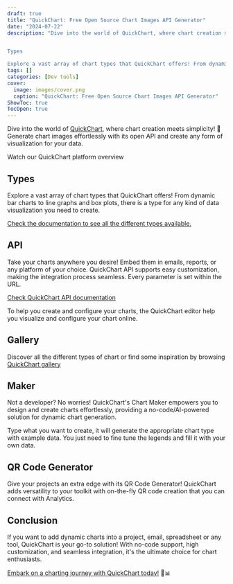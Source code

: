 ```yaml
---
draft: true
title: "QuickChart: Free Open Source Chart Images API Generator"
date: "2024-07-22"
description: "Dive into the world of QuickChart, where chart creation meets simplicity! 🚀 Generate chart images effortlessly with its open API and create any form of visualization for your data.


Types

Explore a vast array of chart types that QuickChart offers! From dynamic bar charts to line graphs and box plots, there"
tags: []
categories: [Dev tools]
cover:
  image: images/cover.png
  caption: "QuickChart: Free Open Source Chart Images API Generator"
ShowToc: true
TocOpen: true
---
```



Dive into the world of [QuickChart](https://elest.io/open-source/quickchart?ref=blog.elest.io), where chart creation meets simplicity! 🚀 Generate chart images effortlessly with its open API and create any form of visualization for your data.



Watch our QuickChart platform overview



## Types

Explore a vast array of chart types that QuickChart offers! From dynamic bar charts to line graphs and box plots, there is a type for any kind of data visualization you need to create.

[Check the documentation to see all the different types available.](https://quickchart.io/documentation/chart-types/?ref=blog.elest.io)

## API

Take your charts anywhere you desire! Embed them in emails, reports, or any platform of your choice. QuickChart API supports easy customization, making the integration process seamless. Every parameter is set within the URL.

[Check QuickChart API documentation](https://quickchart.io/documentation/usage/parameters/?ref=blog.elest.io)

To help you create and configure your charts, the QuickChart editor help you visualize and configure your chart online.

## Gallery

Discover all the different types of chart or find some inspiration by browsing [QuickChart gallery](https://quickchart.io/gallery/?ref=blog.elest.io)

## Maker

Not a developer? No worries! QuickChart's Chart Maker empowers you to design and create charts effortlessly, providing a no\-code/AI\-powered solution for dynamic chart generation.

Type what you want to create, it will generate the appropriate chart type with example data. You just need to fine tune the legends and fill it with your own data.

## QR Code Generator

Give your projects an extra edge with its QR Code Generator! QuickChart adds versatility to your toolkit with on\-the\-fly QR code creation that you can connect with Analytics.

## Conclusion

If you want to add dynamic charts into a project, email, spreadsheet or any tool, QuickChart is your go\-to solution! With no\-code support, high customization, and seamless integration, it's the ultimate choice for chart enthusiasts.

[Embark on a charting journey with QuickChart today!](https://elest.io/open-source/quickchart?ref=blog.elest.io) 🚀📊




